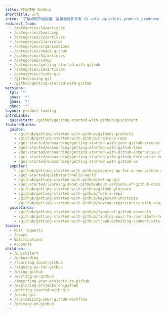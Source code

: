 ```yaml
---
title: 开始使用 GitHub
shortTitle: 入门
intro: '了解如何开始构建、运输和维护具有 {% data variables.product.prodname_dotcom %} 的软件。 了解我们的产品，注册一个帐户，与世界上最大的发展社区建立联系。'
redirect_from:
  - /categories/54/articles
  - /categories/bootcamp
  - /categories/32/articles
  - /categories/2/articles
  - /categories/organizations
  - /categories/about-github
  - /categories/53/articles
  - /categories/setup
  - /categories/getting-started-with-github
  - /categories/19/articles
  - /categories/using-git
  - /github/using-git
  - /github/getting-started-with-github
versions:
  fpt: '*'
  ghes: '*'
  ghae: '*'
  ghec: '*'
layout: product-landing
introLinks:
  quickstart: /github/getting-started-with-github/quickstart
featuredLinks:
  guides:
    - /github/getting-started-with-github/githubs-products
    - /github/getting-started-with-github/create-a-repo
    - /get-started/onboarding/getting-started-with-your-github-account
    - /get-started/onboarding/getting-started-with-github-team
    - /get-started/onboarding/getting-started-with-github-enterprise-cloud
    - /get-started/onboarding/getting-started-with-github-enterprise-server
    - /get-started/onboarding/getting-started-with-github-ae
  popular:
    - /github/getting-started-with-github/signing-up-for-a-new-github-account
    - /get-started/quickstart/hello-world
    - /github/getting-started-with-github/set-up-git
    - /get-started/learning-about-github/about-versions-of-github-docs
    - /github/getting-started-with-github/github-glossary
    - /github/getting-started-with-github/fork-a-repo
    - /github/getting-started-with-github/keyboard-shortcuts
    - /github/getting-started-with-github/saving-repositories-with-stars
  guideCards:
    - /github/getting-started-with-github/types-of-github-accounts
    - /github/getting-started-with-github/finding-ways-to-contribute-to-open-source-on-github
    - /github/getting-started-with-github/troubleshooting-connectivity-problems
topics:
  - Pull requests
  - Issues
  - Notifications
  - Accounts
children:
  - /quickstart
  - /onboarding
  - /learning-about-github
  - /signing-up-for-github
  - /using-github
  - /writing-on-github
  - /importing-your-projects-to-github
  - /exploring-projects-on-github
  - /getting-started-with-git
  - /using-git
  - /customizing-your-github-workflow
  - /privacy-on-github
---
```


